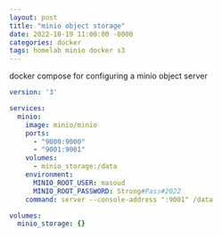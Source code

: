 ```yaml
---
layout: post
title: "minio object storage"
date: 2022-10-19 11:00:00 -0000
categories: docker
tags: homelab minio docker s3
---
```


docker compose for configuring a minio object server
```yml
version: '3'

services:
  minio:
    image: minio/minio
    ports:
      - "9000:9000"
      - "9001:9001"
    volumes:
      - minio_storage:/data
    environment:
      MINIO_ROOT_USER: masoud
      MINIO_ROOT_PASSWORD: Strong#Pass#2022
    command: server --console-address ":9001" /data

volumes:
  minio_storage: {}
```